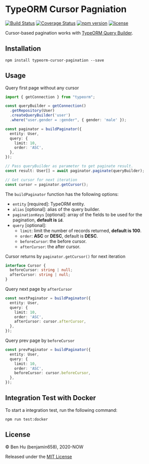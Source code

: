 # TypeORM Cursor Pagniation

[![Build Status](https://travis-ci.com/benjamin658/typeorm-cursor-pagination.svg?branch=master)](https://travis-ci.com/benjamin658/typeorm-cursor-pagination)
[![Coverage Status](https://coveralls.io/repos/github/benjamin658/typeorm-cursor-pagination/badge.svg?branch=master)](https://coveralls.io/github/benjamin658/typeorm-cursor-pagination?branch=master)
[![npm version](https://badge.fury.io/js/typeorm-cursor-pagination.svg)](https://badge.fury.io/js/typeorm-cursor-pagination)
[![license](https://img.shields.io/github/license/benjamin658/typeorm-cursor-pagination)](https://github.com/benjamin658/typeorm-cursor-pagination/blob/master/License)

Cursor-based pagination works with [TypeORM Query Builder](https://typeorm.io/#/select-query-builder).

## Installation

`npm install typeorm-cursor-pagination --save`

## Usage

Query first page without any cursor

```typescript
import { getConnection } from "typeorm";

const queryBuilder = getConnection()
  .getRepository(User)
  .createQueryBuilder('user')
  .where("user.gender = :gender", { gender: 'male' });

const paginator = buildPaginator({
  entity: User,
  query: {
    limit: 10,
    order: 'ASC',
  },
});

// Pass queryBuilder as parameter to get paginate result.
const result: User[] = await paginator.paginate(queryBuilder);

// Get cursor for next iteration
const cursor = paginator.getCursor();
```

The `buildPaginator` function has the following options:

* `entity` [required]: TypeORM entity.
* `alias` [optional]: alias of the query builder.
* `paginationKeys` [optional]: array of the fields to be used for the pagination, **default is `id`**.
* `query` [optional]:
  * `limit`: limit the number of records returned, **default is 100**.
  * `order`: **ASC** or **DESC**, default is **DESC**.
  * `beforeCursor`: the before cursor.
  * `afterCursor`: the after cursor.

Cursor returns by `paginator.getCursor()` for next iteration

```typescript
interface Cursor {
  beforeCursor: string | null;
  afterCursor: string | null;
}
```

Query next page by `afterCursor`

```typescript
const nextPaginator = buildPaginator({
  entity: User,
  query: {
    limit: 10,
    order: 'ASC',
    afterCursor: cursor.afterCursor,
  },
});
```

Query prev page by `beforeCursor`

```typescript
const prevPaginator = buildPaginator({
  entity: User,
  query: {
    limit: 10,
    order: 'ASC',
    beforeCursor: cursor.beforeCursor,
  },
});
```

## Integration Test with Docker

To start a integration test, run the following command:  

`npm run test:docker`

## License

© Ben Hu (benjamin658), 2020-NOW

Released under the [MIT License](https://github.com/benjamin658/typeorm-cursor-pagination/blob/master/LICENSE)
